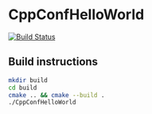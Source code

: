 # CppConfHelloWorld
[![Build Status](https://travis-ci.org/xwarior/CppConfHelloWorld.svg?branch=master)](https://travis-ci.org/xwarior/CppConfHelloWorld)

## Build instructions

```bash
mkdir build
cd build
cmake .. && cmake --build .
./CppConfHelloWorld
```

